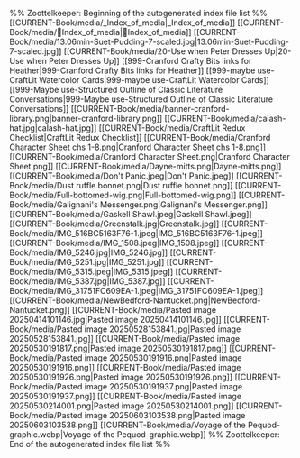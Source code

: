 %% Zoottelkeeper: Beginning of the autogenerated index file list  %%
 [[CURRENT-Book/media/_Index_of_media|_Index_of_media]]
 [[CURRENT-Book/media/🧠Index_of_media|🧠Index_of_media]]
 [[CURRENT-Book/media/13.06min-Suet-Pudding-7-scaled.jpg|13.06min-Suet-Pudding-7-scaled.jpg]]
 [[CURRENT-Book/media/20-Use when Peter Dresses Up|20-Use when Peter Dresses Up]]
 [[999-Cranford Crafty Bits links for Heather|999-Cranford Crafty Bits links for Heather]]
 [[999-maybe use-CraftLit Watercolor Cards|999-maybe use-CraftLit Watercolor Cards]]
 [[999-Maybe use-Structured Outline of Classic Literature Conversations|999-Maybe use-Structured Outline of Classic Literature Conversations]]
 [[CURRENT-Book/media/banner-cranford-library.png|banner-cranford-library.png]]
 [[CURRENT-Book/media/calash-hat.jpg|calash-hat.jpg]]
 [[CURRENT-Book/media/CraftLit Redux Checklist|CraftLit Redux Checklist]]
 [[CURRENT-Book/media/Cranford Character Sheet chs 1-8.png|Cranford Character Sheet chs 1-8.png]]
 [[CURRENT-Book/media/Cranford Character Sheet.png|Cranford Character Sheet.png]]
 [[CURRENT-Book/media/Dayne-mitts.png|Dayne-mitts.png]]
 [[CURRENT-Book/media/Don't Panic.jpeg|Don't Panic.jpeg]]
 [[CURRENT-Book/media/Dust ruffle bonnet.png|Dust ruffle bonnet.png]]
 [[CURRENT-Book/media/Full-bottomed-wig.png|Full-bottomed-wig.png]]
 [[CURRENT-Book/media/Galignani's Messenger.png|Galignani's Messenger.png]]
 [[CURRENT-Book/media/Gaskell Shawl.jpeg|Gaskell Shawl.jpeg]]
 [[CURRENT-Book/media/Greenstalk.jpg|Greenstalk.jpg]]
 [[CURRENT-Book/media/IMG_516BC5163F76-1.jpeg|IMG_516BC5163F76-1.jpeg]]
 [[CURRENT-Book/media/IMG_1508.jpeg|IMG_1508.jpeg]]
 [[CURRENT-Book/media/IMG_5246.jpg|IMG_5246.jpg]]
 [[CURRENT-Book/media/IMG_5251.jpg|IMG_5251.jpg]]
 [[CURRENT-Book/media/IMG_5315.jpeg|IMG_5315.jpeg]]
 [[CURRENT-Book/media/IMG_5387.jpg|IMG_5387.jpg]]
 [[CURRENT-Book/media/IMG_31751FC609EA-1.jpeg|IMG_31751FC609EA-1.jpeg]]
 [[CURRENT-Book/media/NewBedford-Nantucket.png|NewBedford-Nantucket.png]]
 [[CURRENT-Book/media/Pasted image 20250414101146.jpg|Pasted image 20250414101146.jpg]]
 [[CURRENT-Book/media/Pasted image 20250528153841.jpg|Pasted image 20250528153841.jpg]]
 [[CURRENT-Book/media/Pasted image 20250530191817.png|Pasted image 20250530191817.png]]
 [[CURRENT-Book/media/Pasted image 20250530191916.png|Pasted image 20250530191916.png]]
 [[CURRENT-Book/media/Pasted image 20250530191926.png|Pasted image 20250530191926.png]]
 [[CURRENT-Book/media/Pasted image 20250530191937.png|Pasted image 20250530191937.png]]
 [[CURRENT-Book/media/Pasted image 20250530214001.png|Pasted image 20250530214001.png]]
 [[CURRENT-Book/media/Pasted image 20250603103538.png|Pasted image 20250603103538.png]]
 [[CURRENT-Book/media/Voyage of the Pequod-graphic.webp|Voyage of the Pequod-graphic.webp]]
%% Zoottelkeeper: End of the autogenerated index file list  %%
